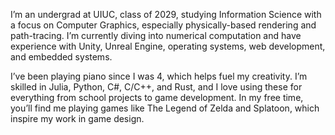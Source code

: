 I’m an undergrad at UIUC, class of 2029, studying Information Science with a focus on Computer Graphics, especially physically-based rendering and path-tracing. I’m currently diving into numerical computation and have experience with Unity, Unreal Engine, operating systems, web development, and embedded systems.

I’ve been playing piano since I was 4, which helps fuel my creativity. I’m skilled in Julia, Python, C#, C/C++, and Rust, and I love using these for everything from school projects to game development. In my free time, you’ll find me playing games like The Legend of Zelda and Splatoon, which inspire my work in game design.